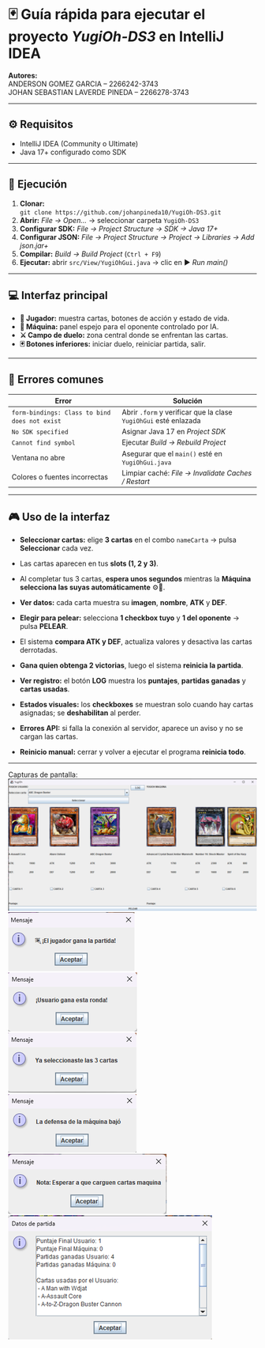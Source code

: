# 🃏 Guía rápida para ejecutar el proyecto *YugiOh-DS3* en IntelliJ IDEA

**Autores:**  
ANDERSON GOMEZ GARCIA – 2266242-3743  
JOHAN SEBASTIAN LAVERDE PINEDA – 2266278-3743

---

## ⚙️ Requisitos
- IntelliJ IDEA (Community o Ultimate)
- Java 17+ configurado como SDK

---

## 🚀 Ejecución
1. **Clonar:**  
   `git clone https://github.com/johanpineda10/YugiOh-DS3.git`
2. **Abrir:** *File → Open...* → seleccionar carpeta `YugiOh-DS3`
3. **Configurar SDK:** *File → Project Structure → SDK → Java 17+* 
4. **Configurar JSON:** *File → Project Structure → Project → Libraries → Add json.jar+*
4. **Compilar:** *Build → Build Project* (`Ctrl + F9`)
5. **Ejecutar:** abrir `src/View/YugiOhGui.java` → clic en ▶️ *Run main()*

---

## 💻 Interfaz principal
- **👤 Jugador:** muestra cartas, botones de acción y estado de vida.
- **🤖 Máquina:** panel espejo para el oponente controlado por IA.
- **⚔️ Campo de duelo:** zona central donde se enfrentan las cartas.
- **🃏 Botones inferiores:** iniciar duelo, reiniciar partida, salir.

---

## 🧩 Errores comunes
| Error | Solución |
|-------|-----------|
| `form-bindings: Class to bind does not exist` | Abrir `.form` y verificar que la clase `YugiOhGui` esté enlazada |
| `No SDK specified` | Asignar Java 17 en *Project SDK* |
| `Cannot find symbol` | Ejecutar *Build → Rebuild Project* |
| Ventana no abre | Asegurar que el `main()` esté en `YugiOhGui.java` |
| Colores o fuentes incorrectas | Limpiar caché: *File → Invalidate Caches / Restart* |

---


## 🎮 Uso de la interfaz

- **Seleccionar cartas:** elige **3 cartas** en el combo `nameCarta` → pulsa **Seleccionar** cada vez.
- Las cartas aparecen en tus **slots (1, 2 y 3)**.
- Al completar tus 3 cartas, **espera unos segundos** mientras la **Máquina selecciona las suyas automáticamente** ⚙️🤖.

- **Ver datos:** cada carta muestra su **imagen**, **nombre**, **ATK** y **DEF**.

- **Elegir para pelear:** selecciona **1 checkbox tuyo** y **1 del oponente** → pulsa **PELEAR**.
- El sistema **compara ATK y DEF**, actualiza valores y desactiva las cartas derrotadas.
- **Gana quien obtenga 2 victorias**, luego el sistema **reinicia la partida**.

- **Ver registro:** el botón **LOG** muestra los **puntajes**, **partidas ganadas** y **cartas usadas**.

- **Estados visuales:** los **checkboxes** se muestran solo cuando hay cartas asignadas; se **deshabilitan** al perder.

- **Errores API:** si falla la conexión al servidor, aparece un aviso y no se cargan las cartas.

- **Reinicio manual:** cerrar y volver a ejecutar el programa **reinicia todo**.

---

Capturas de pantalla:
![img.png](img.png)
![img_1.png](img_1.png)
![img_2.png](img_2.png)
![img_3.png](img_3.png)
![img_5.png](img_5.png)
![img_4.png](img_4.png)
![img_6.png](img_6.png)
